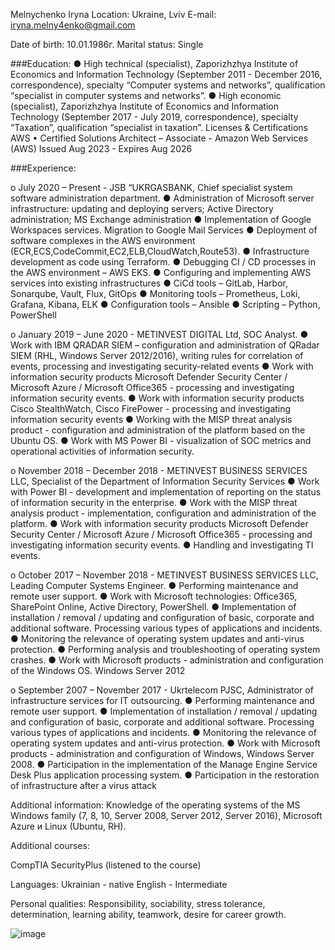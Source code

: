 Melnychenko Iryna
Location: Ukraine, Lviv
E-mail: iryna.melny4enko@gmail.com

Date of birth: 10.01.1986г.
Marital status: Single

###Education: 
●	High technical (specialist), Zaporizhzhya Institute of Economics and Information Technology (September 2011 - December 2016, correspondence), specialty “Computer systems and networks”, qualification “specialist in computer systems and networks”.
●	High economic (specialist), Zaporizhzhya Institute of Economics and Information Technology (September 2017 - July 2019, correspondence), specialty “Taxation”, qualification “specialist in taxation”.
Licenses & Certifications AWS 
•	Certified Solutions Architect – Associate - Amazon Web Services (AWS) Issued Aug 2023 - Expires Aug 2026

###Experience: 

o	July 2020 – Present - JSB “UKRGASBANK, Chief specialist system software administration department. 
●	Administration of Microsoft server infrastructure: updating and deploying servers; Active Directory administration; MS Exchange administration
●	Implementation of Google Workspaces services. Migration to Google Mail Services
●	Deployment of software complexes in the AWS environment (ECR,ECS,CodeCommit,EC2,ELB,CloudWatch,Route53).
●	Infrastructure development as code using Terraform.
●	Debugging CI / CD processes in the AWS environment – AWS EKS.
●	Configuring and implementing AWS services into existing infrastructures
●	CiCd tools – GitLab, Harbor, Sonarqube, Vault, Flux, GitOps
●	Monitoring tools – Prometheus, Loki, Grafana, Kibana, ELK
●	Configuration tools – Ansible
●	Scripting – Python, PowerShell


o	January 2019 – June 2020 - METINVEST DIGITAL Ltd, SOC Analyst. 
●	Work with IBM QRADAR SIEM – configuration and administration of QRadar SIEM (RHL, Windows Server 2012/2016), writing rules for correlation of events, processing and investigating security-related events
●	Work with information security products Microsoft Defender Security Center / Microsoft Azure / Microsoft Office365 - processing and investigating information security events.
●	Work with information security products Cisco StealthWatch, Cisco FirePower - processing and investigating information security events
●	Working with the MISP threat analysis product - configuration and administration of the platform based on the Ubuntu OS.
●	Work with MS Power BI - visualization of SOC metrics and operational activities of information security.

o	November 2018 – December 2018 - METINVEST BUSINESS SERVICES LLC, Specialist of the Department of Information Security Services
●	Work with Power BI - development and implementation of reporting on the status of information security in the enterprise.
●	Work with the MISP threat analysis product - implementation, configuration and administration of the platform.
●	Work with information security products Microsoft Defender Security Center / Microsoft Azure / Microsoft Office365 - processing and investigating information security events.
●	Handling and investigating TI events.

o	October 2017 – November 2018 - METINVEST BUSINESS SERVICES LLC, Leading Computer Systems Engineer.
●	Performing maintenance and remote user support.
●	Work with Microsoft technologies: Office365, SharePoint Online, Active Directory, PowerShell.
●	Implementation of installation / removal / updating and configuration of basic, corporate and additional software. Processing various types of applications and incidents.
●	Monitoring the relevance of operating system updates and anti-virus protection.
●	Performing analysis and troubleshooting of operating system crashes.
●	Work with Microsoft products - administration and configuration of the Windows OS. Windows Server 2012

o	September 2007 – November 2017 - Ukrtelecom PJSC, Administrator of infrastructure services for IT outsourcing.
●	Performing maintenance and remote user support.
●	Implementation of installation / removal / updating and configuration of basic, corporate and additional software. Processing various types of applications and incidents.
●	Monitoring the relevance of operating system updates and anti-virus protection.
●	Work with Microsoft products - administration and configuration of Windows, Windows Server 2008.
●	Participation in the implementation of the Manage Engine Service Desk Plus application processing system.
●	Participation in the restoration of infrastructure after a virus attack

Additional information: 
Knowledge of the operating systems of the MS Windows family (7, 8, 10, Server 2008, Server 2012, Server 2016), Microsoft Azure и Linux (Ubuntu, RH).

Additional courses:

CompTIA SecurityPlus (listened to the course)

Languages:
Ukrainian - native
English - Intermediate 

Personal qualities: 
Responsibility, sociability, stress tolerance, determination, learning ability, teamwork, desire for career growth.

![image](https://github.com/WednesdayAd/WednesdayAd/assets/47720601/2af568d5-d9ad-402e-91a1-19fb9eb39ce9)

<!--
**WednesdayAd/WednesdayAd** is a ✨ _special_ ✨ repository because its `README.md` (this file) appears on your GitHub profile.

Here are some ideas to get you started:

- 🔭 I’m currently working on ...
- 🌱 I’m currently learning ...
- 👯 I’m looking to collaborate on ...
- 🤔 I’m looking for help with ...
- 💬 Ask me about ...
- 📫 How to reach me: ...
- 😄 Pronouns: ...
- ⚡ Fun fact: ...
-->
